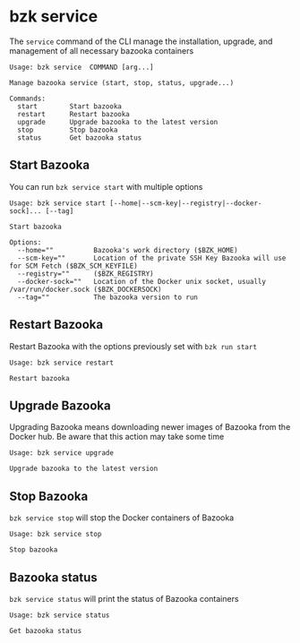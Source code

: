# bzk service

The `service` command of the CLI manage the installation, upgrade, and management of all necessary bazooka containers

```
Usage: bzk service  COMMAND [arg...]

Manage bazooka service (start, stop, status, upgrade...)

Commands:
  start        Start bazooka
  restart      Restart bazooka
  upgrade      Upgrade bazooka to the latest version
  stop         Stop bazooka
  status       Get bazooka status
```

## Start Bazooka

You can run `bzk service start` with multiple options

```
Usage: bzk service start [--home|--scm-key|--registry|--docker-sock]... [--tag]

Start bazooka

Options:
  --home=""          Bazooka's work directory ($BZK_HOME)
  --scm-key=""       Location of the private SSH Key Bazooka will use for SCM Fetch ($BZK_SCM_KEYFILE)
  --registry=""      ($BZK_REGISTRY)
  --docker-sock=""   Location of the Docker unix socket, usually /var/run/docker.sock ($BZK_DOCKERSOCK)
  --tag=""           The bazooka version to run
```

## Restart Bazooka

Restart Bazooka with the options previously set with `bzk run start`

```
Usage: bzk service restart

Restart bazooka
```

## Upgrade Bazooka

Upgrading Bazooka means downloading newer images of Bazooka from the Docker hub. Be aware that this action may take some time

```
Usage: bzk service upgrade

Upgrade bazooka to the latest version
```

## Stop Bazooka

`bzk service stop` will stop the Docker containers of Bazooka

```
Usage: bzk service stop

Stop bazooka
```

## Bazooka status

`bzk service status` will print the status of Bazooka containers

```
Usage: bzk service status

Get bazooka status
```
